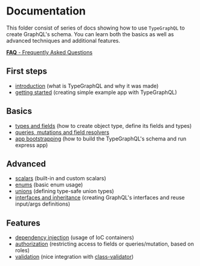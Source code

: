 # Documentation
This folder consist of series of docs showing how to use `TypeGraphQL` to create GraphQL's schema.
You can learn both the basics as well as advanced techniques and additional features.

[**FAQ** - Frequently Asked Questions](./faq.md)

## First steps
- [introduction](./introduction.md) (what is TypeGraphQL and why it was made)
- [getting started](./getting-started.md) (creating simple example app with TypeGraphQL)

## Basics
- [types and fields](./types-and-fields.md) (how to create object type, define its fields and types)
- [queries, mutations and field resolvers](./resolvers.md)
- [app bootstrapping](./bootstrap.md) (how to build the TypeGraphQL's schema and run express app)

## Advanced
- [scalars](./scalars.md) (built-in and custom scalars)
- [enums](./enums.md) (basic enum usage)
- [unions](./unions.md) (defining type-safe union types)
- [interfaces and inheritance](./interfaces-and-inheritance.md) (creating GraphQL's interfaces and reuse input/args definitions)

## Features
- [dependency injection](./dependency-injection.md) (usage of IoC containers)
- [authorization](./authorization.md) (restricting access to fields or queries/mutation, based on roles)
- [validation](./validation.md) (nice integration with [class-validator](https://github.com/typestack/class-validator))
